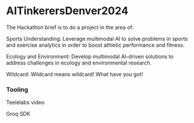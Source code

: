 # AITinkerersDenver2024

The Hackathon brief is to do a project in the area of:

Sports Understanding: Leverage multimodal AI to solve problems in sports and exercise analytics in order to boost athletic performance and fitness.

Ecology and Environment: Develop multimodal AI-driven solutions to address challenges in ecology and environmental research.

Wildcard: Wildcard means wildcard! What have you got!

### Tooling

Teelelabs video

Groq SDK
